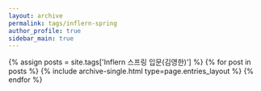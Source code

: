 ```yaml
---
layout: archive
permalink: tags/inflern-spring
author_profile: true
sidebar_main: true
---
```


{% assign posts = site.tags['Inflern 스프링 입문(김영한)'] %}
{% for post in posts %} {% include archive-single.html type=page.entries_layout %} {% endfor %}